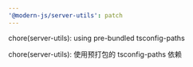 ```yaml
---
'@modern-js/server-utils': patch
---
```


chore(server-utils): using pre-bundled tsconfig-paths

chore(server-utils): 使用预打包的 tsconfig-paths 依赖

